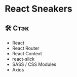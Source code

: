 # React Sneakers

## 🛠 Стэк

- React
- React Router
- React Context
- react-slick
- SASS / CSS Modules
- Axios
